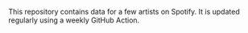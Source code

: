 This repository contains data for a few artists on Spotify. It is updated regularly using a weekly GitHub Action.
